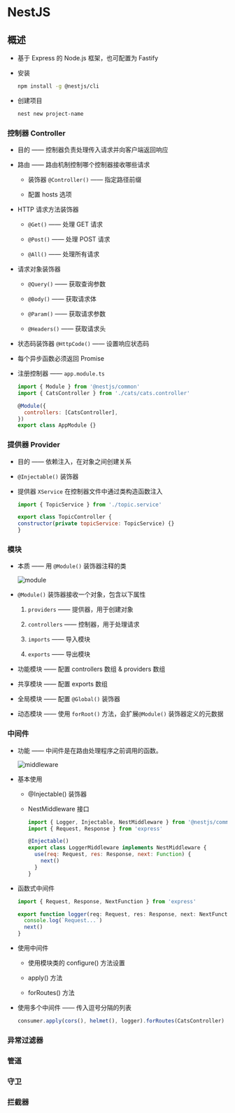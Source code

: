 # NestJS

## 概述

- 基于 Express 的 Node.js 框架，也可配置为 Fastify

- 安装

  ```bash
  npm install -g @nestjs/cli
  ```

- 创建项目

  ```bash
  nest new project-name
  ```

### 控制器 Controller

- 目的 —— 控制器负责处理传入请求并向客户端返回响应

- 路由 —— 路由机制控制哪个控制器接收哪些请求

  - 装饰器 `@Controller()` —— 指定路径前缀

  - 配置 hosts 选项

- HTTP 请求方法装饰器

  - `@Get()` —— 处理 GET 请求

  - `@Post()` —— 处理 POST 请求

  - `@All()` —— 处理所有请求

- 请求对象装饰器

  - `@Query()` —— 获取查询参数

  - `@Body()` —— 获取请求体

  - `@Param()` —— 获取请求参数

  - `@Headers()` —— 获取请求头

- 状态码装饰器 `@HttpCode()` —— 设置响应状态码

- 每个异步函数必须返回 Promise

- 注册控制器 —— `app.module.ts`

  ```js
  import { Module } from '@nestjs/common'
  import { CatsController } from './cats/cats.controller'

  @Module({
    controllers: [CatsController],
  })
  export class AppModule {}
  ```

### 提供器 Provider

- 目的 —— 依赖注入，在对象之间创建关系

- `@Injectable()` 装饰器

- 提供器 `XService` 在控制器文件中通过类构造函数注入

  ```js
  import { TopicService } from './topic.service'

  export class TopicController {
  constructor(private topicService: TopicService) {}
  }
  ```

### 模块

- 本质 —— 用 `@Module()` 装饰器注释的类

  ![module](https://nest.nodejs.cn/assets/Modules_1.png)

- `@Module()` 装饰器接收一个对象，包含以下属性

  1. `providers` —— 提供器，用于创建对象

  2. `controllers` —— 控制器，用于处理请求

  3. `imports` —— 导入模块

  4. `exports` —— 导出模块

- 功能模块 —— 配置 controllers 数组 & providers 数组

- 共享模块 —— 配置 exports 数组

- 全局模块 —— 配置 `@Global()` 装饰器

- 动态模块 —— 使用 `forRoot()` 方法，会扩展`@Module()` 装饰器定义的元数据

### 中间件

- 功能 —— 中间件是在路由处理程序之前调用的函数。

  ![middleware](https://nest.nodejs.cn/assets/Middlewares_1.png)

- 基本使用

  - @Injectable() 装饰器

  - NestMiddleware 接口

    ```js
    import { Logger, Injectable, NestMiddleware } from '@nestjs/common'
    import { Request, Response } from 'express'

    @Injectable()
    export class LoggerMiddleware implements NestMiddleware {
      use(req: Request, res: Response, next: Function) {
        next()
      }
    }
    ```

- 函数式中间件

  ```js
  import { Request, Response, NextFunction } from 'express'

  export function logger(req: Request, res: Response, next: NextFunction) {
    console.log(`Request...`)
    next()
  }
  ```

- 使用中间件

  - 使用模块类的 configure() 方法设置

  - apply() 方法

  - forRoutes() 方法

- 使用多个中间件 —— 传入逗号分隔的列表

  ```js
  consumer.apply(cors(), helmet(), logger).forRoutes(CatsController)
  ```

### 异常过滤器

### 管道

### 守卫

### 拦截器

###

